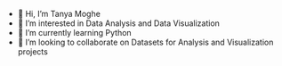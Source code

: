 - 👋 Hi, I’m Tanya Moghe
- 👀 I’m interested in Data Analysis and Data Visualization 
- 🌱 I’m currently learning Python 
- 💞️ I’m looking to collaborate on Datasets for Analysis and Visualization projects 

<!---
tanya-tm/tanya-tm is a ✨ special ✨ repository because its `README.md` (this file) appears on your GitHub profile.
You can click the Preview link to take a look at your changes.
--->
